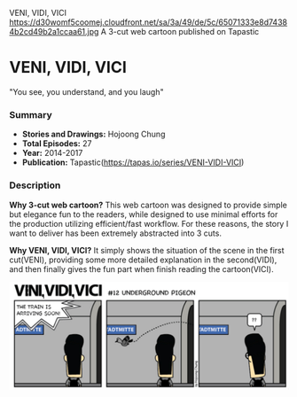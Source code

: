 VENI, VIDI, VICI
https://d30womf5coomej.cloudfront.net/sa/3a/49/de/5c/65071333e8d74384b2cd49b2a1ccaa61.jpg
A 3-cut web cartoon published on Tapastic

# VENI, VIDI, VICI
"You see, you understand, and you laugh"

### Summary
- **Stories and Drawings:** Hojoong Chung
- **Total Episodes:** 27
- **Year:** 2014-2017
- **Publication:** Tapastic(https://tapas.io/series/VENI-VIDI-VICI)

### Description
**Why 3-cut web cartoon?**
This web cartoon was designed to provide simple but elegance fun to the readers, while designed to use minimal efforts for the production utilizing efficient/fast workflow. For these reasons, the story I want to deliver has been extremely abstracted into 3 cuts.

**Why VENI, VIDI, VICI?**
It simply shows the situation of the scene in the first cut(VENI), providing some more detailed explanation in the second(VIDI), and then finally gives the fun part when finish reading the cartoon(VICI).


![VENI, VIDI, VICI Ep.12](https://raw.githubusercontent.com/hodgoong/hodgoong.github.io/master/contents/img/veni_vidi_vici_ep12.png)